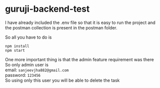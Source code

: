 # guruji-backend-test

I have already included the .env file so that it is easy to run the project and the postman collection is present in the postman folder.

So all you have to do is

``` npm install ```
<br>
``` npm start ```

One more important thing is that the admin feature requirement was there
So only admin user is <br>
email: ``` sanjeevjha882@gmail.com ``` <br>
password: ``` 123456 ```
<br>
So using only this user you will be able to delete the task
